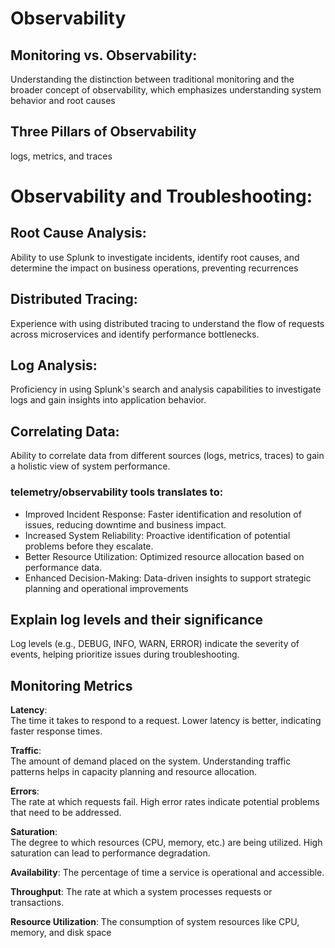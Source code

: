 # Observability

## Monitoring vs. Observability:

Understanding the distinction between traditional monitoring and the broader concept of observability, which emphasizes understanding system behavior and root causes

## Three Pillars of Observability

logs, metrics, and traces

# Observability and Troubleshooting:

## Root Cause Analysis:
Ability to use Splunk to investigate incidents, identify root causes, and determine the impact on business operations, preventing recurrences
## Distributed Tracing:
Experience with using distributed tracing to understand the flow of requests across microservices and identify performance bottlenecks.
## Log Analysis:
Proficiency in using Splunk's search and analysis capabilities to investigate logs and gain insights into application behavior.
## Correlating Data:
Ability to correlate data from different sources (logs, metrics, traces) to gain a holistic view of system performance.


### telemetry/observability tools translates to:
* Improved Incident Response: Faster identification and resolution of issues, reducing downtime and business impact.
* Increased System Reliability: Proactive identification of potential problems before they escalate.
* Better Resource Utilization: Optimized resource allocation based on performance data.
* Enhanced Decision-Making: Data-driven insights to support strategic planning and operational improvements


## Explain log levels and their significance

Log levels (e.g., DEBUG, INFO, WARN, ERROR) indicate the severity of events, helping prioritize issues during troubleshooting.


## Monitoring Metrics

**Latency**: \
The time it takes to respond to a request. Lower latency is better, indicating faster response times.

**Traffic**:  \
The amount of demand placed on the system. Understanding traffic patterns helps in capacity planning and resource allocation.

**Errors**: \
The rate at which requests fail. High error rates indicate potential problems that need to be addressed.

**Saturation**: \
The degree to which resources (CPU, memory, etc.) are being utilized. High saturation can lead to performance degradation.

**Availability**: The percentage of time a service is operational and accessible. 

**Throughput**: The rate at which a system processes requests or transactions. 

**Resource Utilization**: The consumption of system resources like CPU, memory, and disk space